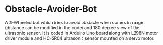 # Obstacle-Avoider-Bot
A 3-Wheeled bot which tries to avoid obstacle when comes in range (distance can be modified in the code) and 180 degree view of the ultrasonic sensor.
It is coded in Arduino Uno board along with L298N motor driver module and HC-SR04 ultrasonic sensor mounted on a servo motor.

